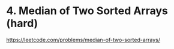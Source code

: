 # 4. Median of Two Sorted Arrays (hard)

https://leetcode.com/problems/median-of-two-sorted-arrays/
